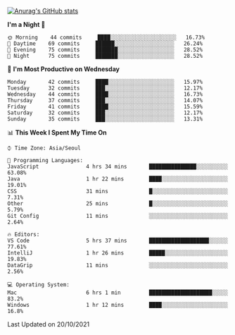 
<!--
**BHyeonKim/BHyeonKim** is a ✨ _special_ ✨ repository because its `README.md` (this file) appears on your GitHub profile.

Here are some ideas to get you started:

- 🔭 I’m currently working on ...
- 🌱 I’m currently learning ...
- 👯 I’m looking to collaborate on ...
- 🤔 I’m looking for help with ...
- 💬 Ask me about ...
- 📫 How to reach me: ...
- 😄 Pronouns: ...
- ⚡ Fun fact: ...
-->
[![Anurag's GitHub stats](https://github-readme-stats.vercel.app/api?username=BHyeonKim&show_icons=true&theme=dark)
](https://github.com/anuraghazra/github-readme-stats)
<!--START_SECTION:waka-->
**I'm a Night 🦉** 

```text
🌞 Morning    44 commits     ████░░░░░░░░░░░░░░░░░░░░░   16.73% 
🌆 Daytime    69 commits     ██████░░░░░░░░░░░░░░░░░░░   26.24% 
🌃 Evening    75 commits     ███████░░░░░░░░░░░░░░░░░░   28.52% 
🌙 Night      75 commits     ███████░░░░░░░░░░░░░░░░░░   28.52%

```
📅 **I'm Most Productive on Wednesday** 

```text
Monday       42 commits     ████░░░░░░░░░░░░░░░░░░░░░   15.97% 
Tuesday      32 commits     ███░░░░░░░░░░░░░░░░░░░░░░   12.17% 
Wednesday    44 commits     ████░░░░░░░░░░░░░░░░░░░░░   16.73% 
Thursday     37 commits     ███░░░░░░░░░░░░░░░░░░░░░░   14.07% 
Friday       41 commits     ████░░░░░░░░░░░░░░░░░░░░░   15.59% 
Saturday     32 commits     ███░░░░░░░░░░░░░░░░░░░░░░   12.17% 
Sunday       35 commits     ███░░░░░░░░░░░░░░░░░░░░░░   13.31%

```


📊 **This Week I Spent My Time On** 

```text
⌚︎ Time Zone: Asia/Seoul

💬 Programming Languages: 
JavaScript               4 hrs 34 mins       ███████████████░░░░░░░░░░   63.08% 
Java                     1 hr 22 mins        ████░░░░░░░░░░░░░░░░░░░░░   19.01% 
CSS                      31 mins             █░░░░░░░░░░░░░░░░░░░░░░░░   7.31% 
Other                    25 mins             █░░░░░░░░░░░░░░░░░░░░░░░░   5.79% 
Git Config               11 mins             ░░░░░░░░░░░░░░░░░░░░░░░░░   2.64%

🔥 Editors: 
VS Code                  5 hrs 37 mins       ███████████████████░░░░░░   77.61% 
IntelliJ                 1 hr 26 mins        █████░░░░░░░░░░░░░░░░░░░░   19.83% 
DataGrip                 11 mins             ░░░░░░░░░░░░░░░░░░░░░░░░░   2.56%

💻 Operating System: 
Mac                      6 hrs 1 min         ████████████████████░░░░░   83.2% 
Windows                  1 hr 12 mins        ████░░░░░░░░░░░░░░░░░░░░░   16.8%

```


 Last Updated on 20/10/2021
<!--END_SECTION:waka-->

